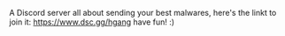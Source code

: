 A Discord server all about sending your best malwares, here's the linkt to join it:
https://www.dsc.gg/hgang
have fun! :)

